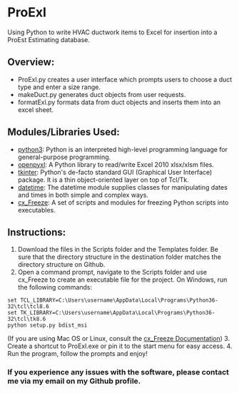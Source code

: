 # ProExl
Using Python to write HVAC ductwork items to Excel for insertion into a ProEst Estimating database.

## Overview:
- ProExl.py creates a user interface which prompts users to choose a duct type and enter a size range.
- makeDuct.py generates duct objects from user requests.
- formatExl.py formats data from duct objects and inserts them into an excel sheet.

## Modules/Libraries Used:
- [python3][py_link]: Python is an interpreted high-level programming language for general-purpose programming.
- [openpyxl][opxl_link]: A Python library to read/write Excel 2010 xlsx/xlsm files.
- [tkinter][tk_link]: Python's de-facto standard GUI (Graphical User Interface) package. It is a thin object-oriented layer on top of   Tcl/Tk.
- [datetime][dt_link]: The datetime module supplies classes for manipulating dates and times in both simple and complex ways.
- [cx\_Freeze][cx_link]: A set of scripts and modules for freezing Python scripts into executables.

## Instructions:
1. Download the files in the Scripts folder and the Templates folder. Be sure that the directory structure in the destination folder matches the directory structure on Github.
2. Open a command prompt, navigate to the Scripts folder and use cx\_Freeze to create an executable file for the project. On Windows, run the following commands:
```
set TCL_LIBRARY=C:\Users\username\AppData\Local\Programs\Python36-32\tcl\tcl8.6
set TK_LIBRARY=C:\Users\username\AppData\Local\Programs\Python36-32\tcl\tk8.6
python setup.py bdist_msi
```
(If you are using Mac OS or Linux, consult the [cx\_Freeze Documentation][cx_link])
3. Create a shortcut to ProExl.exe or pin it to the start menu for easy access.
4. Run the program, follow the prompts and enjoy!

### If you experience any issues with the software, please contact me via my email on my Github profile.

[py_link]: https://docs.python.org/3/tutorial/
[opxl_link]: https://openpyxl.readthedocs.io/en/stable/
[tk_link]: https://wiki.python.org/moin/TkInter
[dt_link]: https://docs.python.org/3/library/datetime.html
[cx_link]: http://cx-freeze.readthedocs.io/en/latest/index.html
